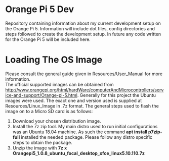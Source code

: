 # Orange Pi 5 Dev
Repository containing information about my current development setup on the Orange Pi 5. Information will include dot files, config directories and steps followed to create the development setup. In future any code written for the Orange Pi 5 will be included here.  

# Loading The OS Image
Please consult the general guide given in Resources/User_Manual for more information.  
The official supported images can be obtained from http://www.orangepi.org/html/hardWare/computerAndMicrocontrollers/service-and-support/Orange-pi-5.html. 
Generally for this project the Ubuntu images were used. The exact one and version used is supplied at Resources/Linux_Image in .7z format.
The general steps used to flash the image on to a Micro SD card is as follows:

1) Download your chosen distribution image.
2) Install the 7z zip tool. My main distro used to run initial configurations was an Ubuntu 18.04 machine. As such the command **apt install p7zip-full** installed the needed package. Please follow any distro specific steps to obtain the package.
3) Unzip the image with **7z x Orangepi5_1.0.8_ubuntu_focal_desktop_xfce_linux5.10.110.7z** 

